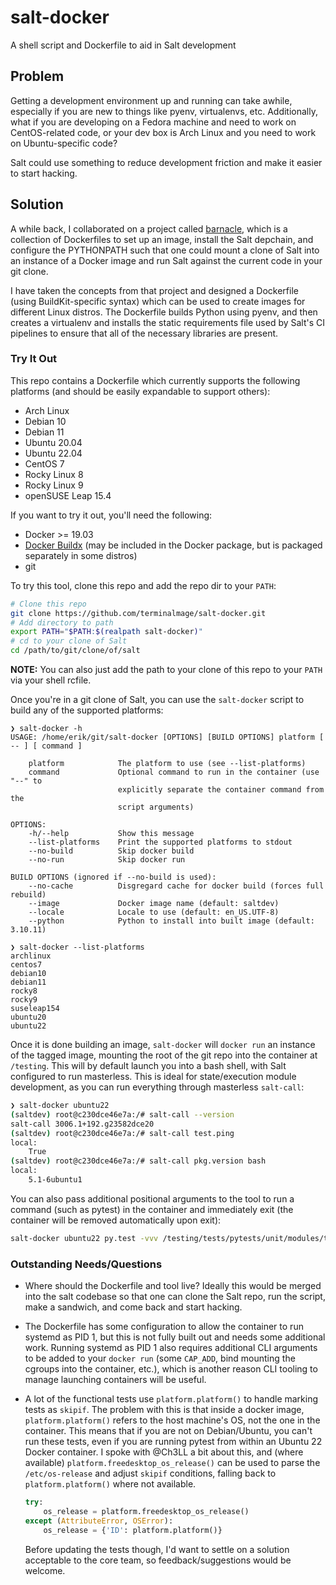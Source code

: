 # salt-docker

A shell script and Dockerfile to aid in Salt development

## Problem

Getting a development environment up and running can take awhile, especially if
you are new to things like pyenv, virtualenvs, etc. Additionally, what if you
are developing on a Fedora machine and need to work on CentOS-related code, or
your dev box is Arch Linux and you need to work on Ubuntu-specific code?

Salt could use something to reduce development friction and make it easier to
start hacking.

## Solution

A while back, I collaborated on a project called
[barnacle](https://github.com/cachedout/barnacle), which is a collection of
Dockerfiles to set up an image, install the Salt depchain, and configure the
PYTHONPATH such that one could mount a clone of Salt into an instance of a
Docker image and run Salt against the current code in your git clone.

I have taken the concepts from that project and designed a Dockerfile (using
BuildKit-specific syntax) which can be used to create images for different
Linux distros. The Dockerfile builds Python using pyenv, and then creates a
virtualenv and installs the static requirements file used by Salt's CI
pipelines to ensure that all of the necessary libraries are present.

### Try It Out

This repo contains a Dockerfile which currently supports the following
platforms (and should be easily expandable to support others):

- Arch Linux
- Debian 10
- Debian 11
- Ubuntu 20.04
- Ubuntu 22.04
- CentOS 7
- Rocky Linux 8
- Rocky Linux 9
- openSUSE Leap 15.4

If you want to try it out, you'll need the following:

- Docker >= 19.03
- [Docker Buildx](https://github.com/docker/buildx#installing) (may be included
  in the Docker package, but is packaged separately in some distros)
- git

To try this tool, clone this repo and add the repo dir to your `PATH`:

```bash
# Clone this repo
git clone https://github.com/terminalmage/salt-docker.git
# Add directory to path
export PATH="$PATH:$(realpath salt-docker)"
# cd to your clone of Salt
cd /path/to/git/clone/of/salt
```

**NOTE:** You can also just add the path to your clone of this repo to your
`PATH` via your shell rcfile.

Once you're in a git clone of Salt, you can use the `salt-docker` script to
build any of the supported platforms:

```
❯ salt-docker -h
USAGE: /home/erik/git/salt-docker [OPTIONS] [BUILD OPTIONS] platform [ -- ] [ command ]

    platform            The platform to use (see --list-platforms)
    command             Optional command to run in the container (use "--" to
                        explicitly separate the container command from the
                        script arguments)

OPTIONS:
    -h/--help           Show this message
    --list-platforms    Print the supported platforms to stdout
    --no-build          Skip docker build
    --no-run            Skip docker run

BUILD OPTIONS (ignored if --no-build is used):
    --no-cache          Disgregard cache for docker build (forces full rebuild)
    --image             Docker image name (default: saltdev)
    --locale            Locale to use (default: en_US.UTF-8)
    --python            Python to install into built image (default: 3.10.11)

❯ salt-docker --list-platforms
archlinux
centos7
debian10
debian11
rocky8
rocky9
suseleap154
ubuntu20
ubuntu22
```

Once it is done building an image, `salt-docker` will `docker run` an instance
of the tagged image, mounting the root of the git repo into the container at
`/testing`. This will by default launch you into a bash shell, with Salt
configured to run masterless. This is ideal for state/execution module
development, as you can run everything through masterless `salt-call`:

```bash
❯ salt-docker ubuntu22
(saltdev) root@c230dce46e7a:/# salt-call --version
salt-call 3006.1+192.g23582dce20
(saltdev) root@c230dce46e7a:/# salt-call test.ping
local:
    True
(saltdev) root@c230dce46e7a:/# salt-call pkg.version bash
local:
    5.1-6ubuntu1
```

You can also pass additional positional arguments to the tool to run a command
(such as pytest) in the container and immediately exit (the container will be
removed automatically upon exit):

```bash
salt-docker ubuntu22 py.test -vvv /testing/tests/pytests/unit/modules/test_aptpkg.py
```

### Outstanding Needs/Questions

- Where should the Dockerfile and tool live? Ideally this would be merged into
  the salt codebase so that one can clone the Salt repo, run the script, make a
  sandwich, and come back and start hacking.

- The Dockerfile has some configuration to allow the container to run systemd
  as PID 1, but this is not fully built out and needs some additional work.
  Running systemd as PID 1 also requires additional CLI arguments to be added
  to your `docker run` (some `CAP_ADD`, bind mounting the cgroups into the
  container, etc.), which is another reason CLI tooling to manage launching
  containers will be useful.

- A lot of the functional tests use `platform.platform()` to handle marking
  tests as `skipif`. The problem with this is that inside a docker image,
  `platform.platform()` refers to the host machine's OS, not the one in the
  container. This means that if you are not on Debian/Ubuntu, you can't run
  these tests, even if you are running pytest from within an Ubuntu 22 Docker
  container. I spoke with @Ch3LL a bit about this, and (where available)
  `platform.freedesktop_os_release()` can be used to parse the
  `/etc/os-release` and adjust `skipif` conditions, falling back to
  `platform.platform()` where not available.

  ```python
  try:
      os_release = platform.freedesktop_os_release()
  except (AttributeError, OSError):
      os_release = {'ID': platform.platform()}
  ```

  Before updating the tests though, I'd want to settle on a solution acceptable
  to the core team, so feedback/suggestions would be welcome.
